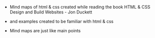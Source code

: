 + Mind maps of html & css created while reading the book HTML & CSS Design and Build Websites - Jon Duckett
+ and examples created to be familiar with html & css

+ Mind maps are just like main points  